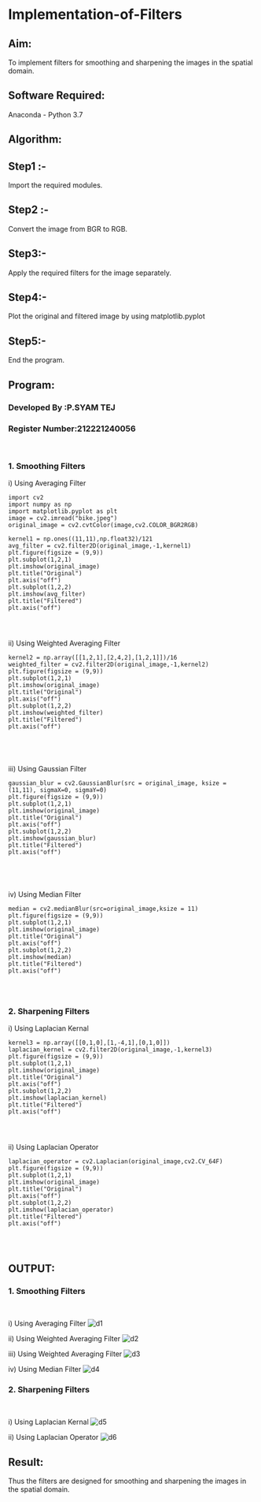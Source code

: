 # Implementation-of-Filters
## Aim:
To implement filters for smoothing and sharpening the images in the spatial domain.

## Software Required:
Anaconda - Python 3.7

## Algorithm:
## Step1 :- 
Import the required modules.


## Step2 :- 
Convert the image from BGR to RGB.


## Step3:- 
Apply the required filters for the image separately.


## Step4:- 
Plot the original and filtered image by using matplotlib.pyplot


## Step5:- 
End the program.


## Program:
### Developed By   :P.SYAM TEJ
### Register Number:212221240056
</br>

### 1. Smoothing Filters

i) Using Averaging Filter
```
import cv2
import numpy as np
import matplotlib.pyplot as plt
image = cv2.imread("bike.jpeg")
original_image = cv2.cvtColor(image,cv2.COLOR_BGR2RGB)

kernel1 = np.ones((11,11),np.float32)/121
avg_filter = cv2.filter2D(original_image,-1,kernel1)
plt.figure(figsize = (9,9))
plt.subplot(1,2,1)
plt.imshow(original_image)
plt.title("Original")
plt.axis("off")
plt.subplot(1,2,2)
plt.imshow(avg_filter)
plt.title("Filtered")
plt.axis("off")




```
ii) Using Weighted Averaging Filter
```
kernel2 = np.array([[1,2,1],[2,4,2],[1,2,1]])/16
weighted_filter = cv2.filter2D(original_image,-1,kernel2)
plt.figure(figsize = (9,9))
plt.subplot(1,2,1)
plt.imshow(original_image)
plt.title("Original")
plt.axis("off")
plt.subplot(1,2,2)
plt.imshow(weighted_filter)
plt.title("Filtered")
plt.axis("off")





```
iii) Using Gaussian Filter
```
gaussian_blur = cv2.GaussianBlur(src = original_image, ksize = (11,11), sigmaX=0, sigmaY=0)
plt.figure(figsize = (9,9))
plt.subplot(1,2,1)
plt.imshow(original_image)
plt.title("Original")
plt.axis("off")
plt.subplot(1,2,2)
plt.imshow(gaussian_blur)
plt.title("Filtered")
plt.axis("off")





```

iv) Using Median Filter
```
median = cv2.medianBlur(src=original_image,ksize = 11)
plt.figure(figsize = (9,9))
plt.subplot(1,2,1)
plt.imshow(original_image)
plt.title("Original")
plt.axis("off")
plt.subplot(1,2,2)
plt.imshow(median)
plt.title("Filtered")
plt.axis("off")




```

### 2. Sharpening Filters
i) Using Laplacian Kernal
```
kernel3 = np.array([[0,1,0],[1,-4,1],[0,1,0]])
laplacian_kernel = cv2.filter2D(original_image,-1,kernel3)
plt.figure(figsize = (9,9))
plt.subplot(1,2,1)
plt.imshow(original_image)
plt.title("Original")
plt.axis("off")
plt.subplot(1,2,2)
plt.imshow(laplacian_kernel)
plt.title("Filtered")
plt.axis("off")




```
ii) Using Laplacian Operator
```
laplacian_operator = cv2.Laplacian(original_image,cv2.CV_64F)
plt.figure(figsize = (9,9))
plt.subplot(1,2,1)
plt.imshow(original_image)
plt.title("Original")
plt.axis("off")
plt.subplot(1,2,2)
plt.imshow(laplacian_operator)
plt.title("Filtered")
plt.axis("off")




```

## OUTPUT:
### 1. Smoothing Filters
</br>

i) Using Averaging Filter
![d1](https://user-images.githubusercontent.com/93427224/168208146-6ec30c2f-d095-4e52-afdd-443fb82395c1.png)


ii) Using Weighted Averaging Filter
![d2](https://user-images.githubusercontent.com/93427224/168208293-f40d44a6-34a8-44c4-abb9-ffa8c7801b50.png)

iii) Using Weighted Averaging Filter
![d3](https://user-images.githubusercontent.com/93427224/168208278-94f2311d-b64f-4717-8eb8-2ef5da56ead8.png)

iv) Using Median Filter
![d4](https://user-images.githubusercontent.com/93427224/168208266-d07aa5c3-8594-4356-a4a0-afb987bf57fc.png)


### 2. Sharpening Filters
</br>

i) Using Laplacian Kernal
![d5](https://user-images.githubusercontent.com/93427224/168208335-8e84b585-7c46-452b-a47c-b7ba8c056f11.png)


ii) Using Laplacian Operator
![d6](https://user-images.githubusercontent.com/93427224/168208356-23d1dbc7-06a4-406c-89ec-e001cf57e672.png)


## Result:
Thus the filters are designed for smoothing and sharpening the images in the spatial domain.
